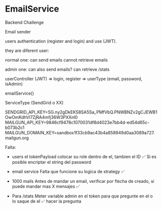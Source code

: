 # EmailService
Backend Challenge

Email sender

users authentication (register and login) and use (JWT).

they are diferent user:

normal one:
can send emails
cannot retrieve emails

admin one:
can also send emails?
can retrieve /stats




userController (JWT) => login, register => userType (email, password, isAdmin)

emailService()

ServiceType (SendGrid o XX)

SENDGRID_API_KEY=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
MAILGUN_API_KEY=9846cf9478c1070031df8d4023e7bb4d-ed54d65c-b073b2c1
MAILGUN_DOMAIN_KEY=sandbox1f33cb9ac43b4a858949d0aa3089a727.mailgun.org


Falta:
- users
  el tokenPayload colocar su role dentro de el, tambien el ID ✅
  Si es posible encriptar el string del password

- email service
  Falta que funcione su logica de strategy ✅

- 1000 mails
    Antes de mandar un email, verificar por flecha de creado, si puede mandar mas X mensajes ✅

- Para /stats
    Meter variable admin en el token para que pregunte en el o lo saque de el ✅
    hacer la pregunta

    

